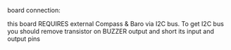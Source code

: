 board connection:

this board REQUIRES external Compass & Baro via I2C bus. To get I2C bus you should remove transistor on BUZZER output and short its input and output pins




